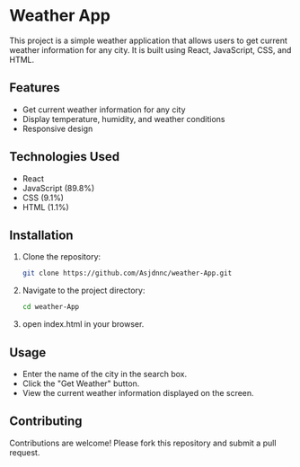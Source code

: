 # Weather App

This project is a simple weather application that allows users to get current weather information for any city. It is built using React, JavaScript, CSS, and HTML.

## Features

- Get current weather information for any city
- Display temperature, humidity, and weather conditions
- Responsive design

## Technologies Used

- React
- JavaScript (89.8%)
- CSS (9.1%)
- HTML (1.1%)

## Installation

1. Clone the repository:
   ```bash
   git clone https://github.com/Asjdnnc/weather-App.git
   ```
2. Navigate to the project directory:
   ```bash
   cd weather-App
   ```
3. open index.html in your browser.

## Usage
- Enter the name of the city in the search box.
- Click the "Get Weather" button.
- View the current weather information displayed on the screen.

## Contributing
Contributions are welcome! Please fork this repository and submit a pull request.
